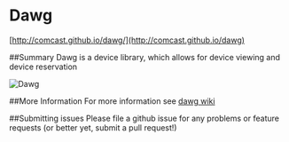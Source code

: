 Dawg
====

[http://comcast.github.io/dawg/](http://comcast.github.io/dawg)

##Summary
Dawg is a device library, which allows for device viewing and device reservation

![Dawg](http://comcast.github.io/dawg/images/dawg-shield.png)


##More Information
For more information see [dawg wiki](https://github.com/Comcast/dawg/wiki)

##Submitting issues
Please file a github issue for any problems or feature requests (or better yet, submit a pull request!)

